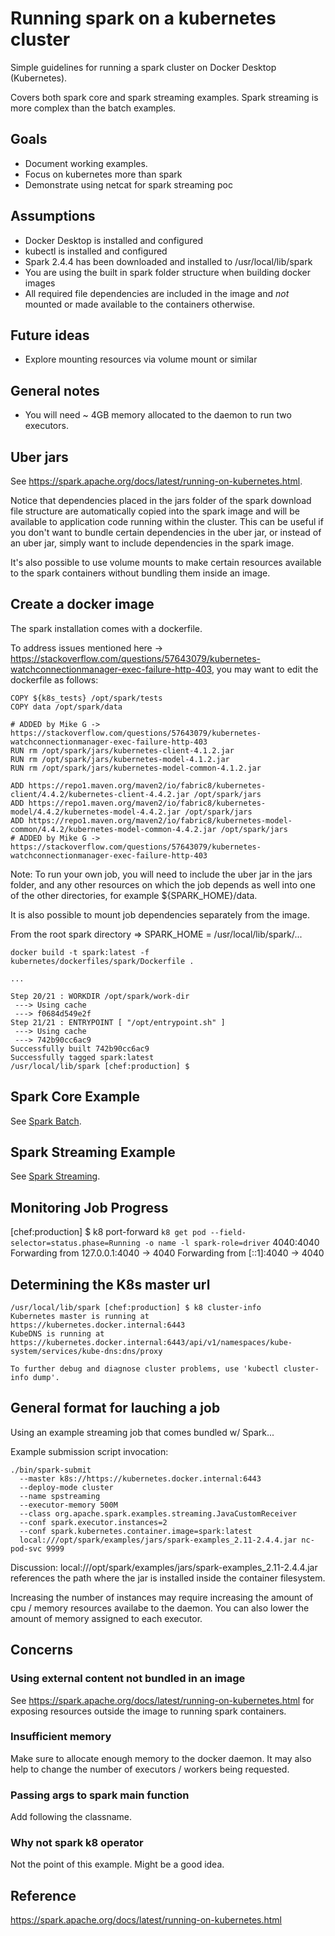 Running spark on a kubernetes cluster
=====================================
Simple guidelines for running a spark cluster on Docker Desktop (Kubernetes).  

Covers both spark core and spark streaming examples.  Spark streaming is more complex than the batch examples.

Goals
-----
* Document working examples.
* Focus on kubernetes more than spark
* Demonstrate using netcat for spark streaming poc

Assumptions
-----------
* Docker Desktop is installed and configured
* kubectl is installed and configured
* Spark 2.4.4 has been downloaded and installed to /usr/local/lib/spark
* You are using the built in spark folder structure when building docker images
* All required file dependencies are included in the image and _not_ mounted or made available to the containers otherwise.

Future ideas
------------
* Explore mounting resources via volume mount or similar

General notes
-------------
* You will need ~ 4GB memory allocated to the daemon to run two executors.

Uber jars
---------
See https://spark.apache.org/docs/latest/running-on-kubernetes.html.  

Notice that dependencies placed in the jars folder of the spark download file structure are automatically copied into the spark image and will be available to application code running within the cluster.  This can be useful if you don't want to bundle certain dependencies in the uber jar, or instead of an uber jar, simply want to include dependencies in the spark image.

It's also possible to use volume mounts to make certain resources available to the spark containers without bundling them inside an image.


Create a docker image
---------------------
The spark installation comes with a dockerfile.

To address issues mentioned here -> https://stackoverflow.com/questions/57643079/kubernetes-watchconnectionmanager-exec-failure-http-403, you may want to edit the dockerfile as follows:

```
COPY ${k8s_tests} /opt/spark/tests
COPY data /opt/spark/data

# ADDED by Mike G -> https://stackoverflow.com/questions/57643079/kubernetes-watchconnectionmanager-exec-failure-http-403
RUN rm /opt/spark/jars/kubernetes-client-4.1.2.jar
RUN rm /opt/spark/jars/kubernetes-model-4.1.2.jar
RUN rm /opt/spark/jars/kubernetes-model-common-4.1.2.jar

ADD https://repo1.maven.org/maven2/io/fabric8/kubernetes-client/4.4.2/kubernetes-client-4.4.2.jar /opt/spark/jars
ADD https://repo1.maven.org/maven2/io/fabric8/kubernetes-model/4.4.2/kubernetes-model-4.4.2.jar /opt/spark/jars
ADD https://repo1.maven.org/maven2/io/fabric8/kubernetes-model-common/4.4.2/kubernetes-model-common-4.4.2.jar /opt/spark/jars
# ADDED by Mike G -> https://stackoverflow.com/questions/57643079/kubernetes-watchconnectionmanager-exec-failure-http-403

```

Note: To run your own job, you will need to include the uber jar in the jars folder, and any other resources on which the job depends as well into one of the other directories, for example ${SPARK_HOME}/data.  

It is also possible to mount job dependencies separately from the image.


From the root spark directory => SPARK_HOME = /usr/local/lib/spark/...
```
docker build -t spark:latest -f kubernetes/dockerfiles/spark/Dockerfile .

...

Step 20/21 : WORKDIR /opt/spark/work-dir
 ---> Using cache
 ---> f0684d549e2f
Step 21/21 : ENTRYPOINT [ "/opt/entrypoint.sh" ]
 ---> Using cache
 ---> 742b90cc6ac9
Successfully built 742b90cc6ac9
Successfully tagged spark:latest
/usr/local/lib/spark [chef:production] $
```

Spark Core Example
------------------
See [Spark Batch](spark_batch.md).

Spark Streaming Example
---------------
See [Spark Streaming](spark_streaming.md).


Monitoring Job Progress
-----------------------
[chef:production] $ k8 port-forward `k8 get pod --field-selector=status.phase=Running -o name -l spark-role=driver` 4040:4040
Forwarding from 127.0.0.1:4040 -> 4040
Forwarding from [::1]:4040 -> 4040

Determining the K8s master url
------------------------------
```
/usr/local/lib/spark [chef:production] $ k8 cluster-info
Kubernetes master is running at https://kubernetes.docker.internal:6443
KubeDNS is running at https://kubernetes.docker.internal:6443/api/v1/namespaces/kube-system/services/kube-dns:dns/proxy

To further debug and diagnose cluster problems, use 'kubectl cluster-info dump'.
```

General format for lauching a job
---------------------------------
Using an example streaming job that comes bundled w/ Spark...

Example submission script invocation:
```
./bin/spark-submit      
  --master k8s://https://kubernetes.docker.internal:6443      
  --deploy-mode cluster      
  --name spstreaming 
  --executor-memory 500M   
  --class org.apache.spark.examples.streaming.JavaCustomReceiver      
  --conf spark.executor.instances=2      
  --conf spark.kubernetes.container.image=spark:latest      
  local:///opt/spark/examples/jars/spark-examples_2.11-2.4.4.jar nc-pod-svc 9999
```

Discussion:
local:///opt/spark/examples/jars/spark-examples_2.11-2.4.4.jar references the path where the jar is installed inside the container filesystem.

Increasing the number of instances may require increasing the amount of cpu / memory resources availabe to the daemon.  You can also lower the amount of memory assigned to each executor.


Concerns
--------
### Using external content not bundled in an image
See https://spark.apache.org/docs/latest/running-on-kubernetes.html for exposing resources outside the image to running spark containers.

### Insufficient memory
Make sure to allocate enough memory to the docker daemon.  It may also help to change the number of executors / workers being requested.

### Passing args to spark main function
Add following the classname.

### Why not spark k8 operator
Not the point of this example.  Might be a good idea.


Reference
---------
https://spark.apache.org/docs/latest/running-on-kubernetes.html

